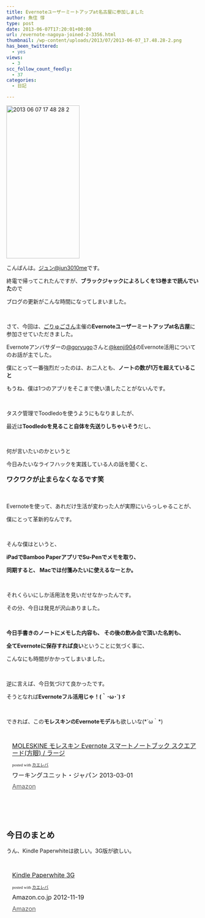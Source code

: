 ```yaml
---
title: Evernoteユーザーミートアップat名古屋に参加しました
author: 魚住 惇
type: post
date: 2013-06-07T17:20:01+00:00
url: /evernote-nagoya-joined-2-3356.html
thumbnail: /wp-content/uploads/2013/07/2013-06-07_17.48.28-2.png
has_been_twittered:
  - yes
views:
  - 3
scc_follow_count_feedly:
  - 37
categories:
  - 日記

---
```

<img decoding="async" loading="lazy" title="2013-06-07_17.48.28-2.png" src="/wp-content/uploads/2013/06/2013-06-07_17.48.28-2.png" alt="2013 06 07 17 48 28 2" width="191" height="400" border="0" />

<!--more-->

こんばんは。[ジュン@jun3010me][1]です。

終電で帰ってこれたんですが、**ブラックジャックによろしくを13巻まで読んでいた**ので

ブログの更新がこんな時間になってしまいました。

 

さて、今回は、[ごりゅごさん][2]主催の**Evernoteユーザーミートアップat名古屋**に参加させていただきました。

Evernoteアンバサダーの[@goryugo][3]さんと[@kenji904][4]のEvernote活用についてのお話が主でした。

僕にとって一番強烈だったのは、お二人とも、**ノートの数が1万を超えていること**

もうね、僕は1つのアプリをそこまで使い潰したことがないんです。

 

タスク管理でToodledoを使うようにもなりましたが、

最近は**Toodledoを見ること自体を先送りしちゃいそう**だし、

 

何が言いたいのかというと

今日みたいなライフハックを実践している人の話を聞くと、

<p style="font-size: 17px;">
  <b>ワクワクが止まらなくなるです笑</b>
</p>

 

Evernoteを使って、あれだけ生活が変わった人が実際にいらっしゃることが、

僕にとって革新的なんです。

 

そんな僕はというと、

**iPadでBamboo PaperアプリでSu-Penでメモを取り、**

**同期すると、 Macでは付箋みたいに使えるなーとか。**

 

それくらいにしか活用法を見いだせなかったんです。

その分、今日は発見が沢山ありました。

 

**今日手書きのノートにメモした内容も、 その後の飲み会で頂いた名刺も、**

**全てEvernoteに保存すれば良い**ということに気づく事に、

こんなにも時間がかかってしまいました。

 

逆に言えば、今日気づけて良かったです。

そうとなれば**Evernoteフル活用じゃ！(｀･ω･´)ゞ**

 

できれば、この**モレスキンのEvernoteモデル**も欲しいな(\*´ω｀\*)

 

<div class="kaerebalink-box" style="text-align: left; padding-bottom: 20px; font-size: medium; /zoom: 1; overflow: hidden;">
  <div class="kaerebalink-image" style="float: left; margin: 0 15px 10px 0;">
    <a href="http://www.amazon.co.jp/exec/obidos/ASIN/B00BN2BHK6/jn050191-22/ref=nosim/" rel="nofollow" target="_blank"><img decoding="async" style="border: none;" src="http://ecx.images-amazon.com/images/I/41Sus5wIqfL._SL160_.jpg" alt="" /></a>
  </div>
  <div class="kaerebalink-info" style="line-height: 120%; /zoom: 1; overflow: hidden;">
    <div class="kaerebalink-name" style="margin-bottom: 10px; line-height: 120%;">
      <a href="http://www.amazon.co.jp/exec/obidos/ASIN/B00BN2BHK6/jn050191-22/ref=nosim/" rel="nofollow" target="_blank">MOLESKINE モレスキン Evernote スマートノートブック スクエアード(方眼) / ラージ</a></p>
      <div class="kaerebalink-powered-date" style="font-size: 8pt; margin-top: 5px; font-family: verdana; line-height: 120%;">
        posted with <a href="http://kaereba.com" target="_blank">カエレバ</a>
      </div>
    </div>
    <div class="kaerebalink-detail" style="margin-bottom: 5px;">
      ワーキングユニット・ジャパン 2013-03-01
    </div>
    <div class="kaerebalink-link1" style="margin-top: 10px; opacity: .70; filter: alpha(opacity=70);">
      <div class="shoplinkamazon" style="display: inline; margin-right: 5px;">
        <a title="アマゾン" href="http://www.amazon.co.jp/gp/search?keywords=%83X%83%7D%81%5B%83g%83m%81%5B%83g%83u%83b%83N%20%83X%83N%83G%83A%81%5B%83h&__mk_ja_JP=%83J%83%5E%83J%83i&tag=jn050191-22" rel="nofollow" target="_blank">Amazon</a>
      </div>
    </div>
  </div>
  <div class="booklink-footer" style="clear: left;">
     
  </div>
</div>

 

## 今日のまとめ

うん、Kindle Paperwhiteは欲しい。3G版が欲しい。

 

<div class="kaerebalink-box" style="text-align: left; padding-bottom: 20px; font-size: medium; /zoom: 1; overflow: hidden;">
  <div class="kaerebalink-image" style="float: left; margin: 0 15px 10px 0;">
    <a href="http://www.amazon.co.jp/exec/obidos/ASIN/B007OZNYMU/jn050191-22/ref=nosim/" rel="nofollow" target="_blank"><img decoding="async" style="border: none;" src="http://ecx.images-amazon.com/images/I/4194BeD1XvL._SL160_.jpg" alt="" /></a>
  </div>
  <div class="kaerebalink-info" style="line-height: 120%; /zoom: 1; overflow: hidden;">
    <div class="kaerebalink-name" style="margin-bottom: 10px; line-height: 120%;">
      <a href="http://www.amazon.co.jp/exec/obidos/ASIN/B007OZNYMU/jn050191-22/ref=nosim/" rel="nofollow" target="_blank">Kindle Paperwhite 3G</a></p>
      <div class="kaerebalink-powered-date" style="font-size: 8pt; margin-top: 5px; font-family: verdana; line-height: 120%;">
        posted with <a href="http://kaereba.com" target="_blank">カエレバ</a>
      </div>
    </div>
    <div class="kaerebalink-detail" style="margin-bottom: 5px;">
      Amazon.co.jp 2012-11-19
    </div>
    <div class="kaerebalink-link1" style="margin-top: 10px; opacity: .70; filter: alpha(opacity=70);">
      <div class="shoplinkamazon" style="display: inline; margin-right: 5px;">
        <a title="アマゾン" href="http://www.amazon.co.jp/gp/search?keywords=Kindle%20Paperwhite%203G&__mk_ja_JP=%83J%83%5E%83J%83i&tag=jn050191-22" rel="nofollow" target="_blank">Amazon</a>
      </div>
    </div>
  </div>
  <div class="booklink-footer" style="clear: left;">
     
  </div>
</div>

 [1]: https://twitter.com/jun3010me
 [2]: http://goryugo.com/
 [3]: https://twitter.com/goryugo
 [4]: https://twitter.com/kenji904